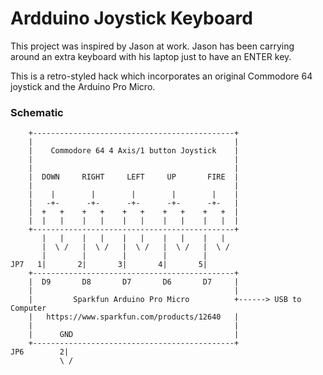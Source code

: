 # Ardduino Joystick Keyboard 

This project was inspired by Jason at work.  Jason has been carrying around an extra keyboard with his laptop just to have an ENTER key.

This is a retro-styled hack which incorporates an original Commodore 64 joystick and the Arduino Pro Micro.

### Schematic
```
    +---------------------------------------------+
    |                                             |
    |    Commodore 64 4 Axis/1 button Joystick    |
    |                                             |
    |                                             |
    |  DOWN     RIGHT     LEFT     UP       FIRE  |
    |                                             |
    |    |        |        |        |        |    |
    |   -+-      -+-      -+-      -+-      -+-   |
    |  +   +    +   +    +   +    +   +    +   +  |
    |  |   |    |   |    |   |    |   |    |   |  |
    +---------------------------------------------+
       |   |    |   |    |   |    |   |    |   |
       |  \ /   |  \ /   |  \ /   |  \ /   |  \ /
       |        |        |        |        |
JP7   1|       2|       3|       4|       5|
    +---------------------------------------------+
    |  D9       D8       D7       D6       D7     |
    |                                             |
    |         Sparkfun Arduino Pro Micro          +------> USB to Computer
    |   https://www.sparkfun.com/products/12640   |
    |                                             |
    |      GND                                    |
    +---------------------------------------------+
JP6        2|
           \ /
```

